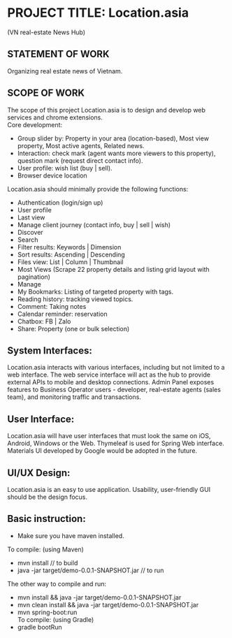 # PROJECT TITLE: Location.asia
(VN real-estate News Hub)
## STATEMENT OF WORK
Organizing real estate news of Vietnam.
## SCOPE OF WORK
The scope of this project Location.asia is to design and develop web services and chrome extensions.  
Core development:
* Group slider by: Property in your area (location-based), Most view property, Most active agents, Related news.
* Interaction: check mark (agent wants more viewers to this property), question mark (request direct contact info).
* User profile: wish list (buy | sell).
* Browser device location  
  
Location.asia should minimally provide the following functions:
* Authentication (login/sign up)  
* User profile  
* Last view  
* Manage client journey (contact info, buy | sell | wish)  
* Discover  
* Search  
* Filter results: Keywords | Dimension  
* Sort results: Ascending | Descending  
* Files view: List | Column | Thumbnail  
* Most Views (Scrape 22 property details and listing grid layout with pagination)  
* Manage  
* My Bookmarks: Listing of targeted property with tags.  
* Reading history: tracking viewed topics.  
* Comment: Taking notes  
* Calendar reminder: reservation  
* Chatbox: FB | Zalo  
* Share: Property (one or bulk selection)
## System Interfaces:
Location.asia interacts with various interfaces, including but not limited to a web interface. The web service interface will act as the hub to provide external APIs to mobile and desktop connections. Admin Panel exposes features to Business Operator users - developer, real-estate agents (sales team), and monitoring traffic and transactions.  
## User Interface:
Location.asia will have user interfaces that must look the same on iOS, Android, Windows or the Web. Thymeleaf is used for Spring Web interface. Materials UI developed by Google would be adopted in the future.
## UI/UX Design:
Location.asia is an easy to use application. Usability, user-friendly GUI should be the design focus.
## Basic instruction:
* Make sure you have maven installed.
  
To compile: (using Maven)
* mvn install // to build  
* java -jar target/demo-0.0.1-SNAPSHOT.jar // to run
  
The other way to compile and run:
* mvn install  && java -jar target/demo-0.0.1-SNAPSHOT.jar
* mvn clean install && java -jar target/demo-0.0.1-SNAPSHOT.jar
* mvn spring-boot:run <br />
To compile: (using Gradle) <br />
* gradle bootRun <br />
